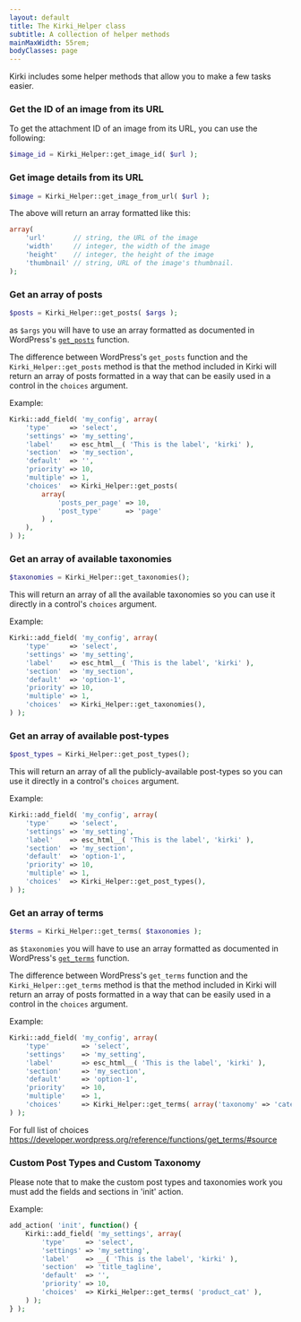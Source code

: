 ```yaml
---
layout: default
title: The Kirki_Helper class
subtitle: A collection of helper methods
mainMaxWidth: 55rem;
bodyClasses: page
---
```


Kirki includes some helper methods that allow you to make a few tasks easier.

### Get the ID of an image from its URL

To get the attachment ID of an image from its URL, you can use the following:

```php
$image_id = Kirki_Helper::get_image_id( $url );
```

### Get image details from its URL

```php
$image = Kirki_Helper::get_image_from_url( $url );
```

The above will return an array formatted like this:

```php
array(
	'url'       // string, the URL of the image
	'width'     // integer, the width of the image
	'height'    // integer, the height of the image
	'thumbnail' // string, URL of the image's thumbnail.
);
```

### Get an array of posts

```php
$posts = Kirki_Helper::get_posts( $args );
```

as `$args` you will have to use an array formatted as documented in WordPress's [`get_posts`](https://codex.wordpress.org/Template_Tags/get_posts) function.

The difference between WordPress's `get_posts` function and the `Kirki_Helper::get_posts` method is that the method included in Kirki will return an array of posts formatted in a way that can be easily used in a control in the `choices` argument.

Example:

```php
Kirki::add_field( 'my_config', array(
	'type'     => 'select',
	'settings' => 'my_setting',
	'label'    => esc_html__( 'This is the label', 'kirki' ),
	'section'  => 'my_section',
	'default'  => '',
	'priority' => 10,
	'multiple' => 1,
	'choices'  => Kirki_Helper::get_posts(
		array(
			'posts_per_page' => 10,
			'post_type'      => 'page'
		) ,
	),
) );
```

### Get an array of available taxonomies

```php
$taxonomies = Kirki_Helper::get_taxonomies();
```

This will return an array of all the available taxonomies so you can use it directly in a control's `choices` argument.

Example:

```php
Kirki::add_field( 'my_config', array(
	'type'     => 'select',
	'settings' => 'my_setting',
	'label'    => esc_html__( 'This is the label', 'kirki' ),
	'section'  => 'my_section',
	'default'  => 'option-1',
	'priority' => 10,
	'multiple' => 1,
	'choices'  => Kirki_Helper::get_taxonomies(),
) );
```

### Get an array of available post-types

```php
$post_types = Kirki_Helper::get_post_types();
```

This will return an array of all the publicly-available post-types so you can use it directly in a control's `choices` argument.

Example:

```php
Kirki::add_field( 'my_config', array(
	'type'     => 'select',
	'settings' => 'my_setting',
	'label'    => esc_html__( 'This is the label', 'kirki' ),
	'section'  => 'my_section',
	'default'  => 'option-1',
	'priority' => 10,
	'multiple' => 1,
	'choices'  => Kirki_Helper::get_post_types(),
) );
```

### Get an array of terms

```php
$terms = Kirki_Helper::get_terms( $taxonomies );
```

as `$taxonomies` you will have to use an array formatted as documented in WordPress's [`get_terms`](https://developer.wordpress.org/reference/functions/get_terms/) function.

The difference between WordPress's `get_terms` function and the `Kirki_Helper::get_terms` method is that the method included in Kirki will return an array of posts formatted in a way that can be easily used in a control in the `choices` argument.

Example:

```php
Kirki::add_field( 'my_config', array(
	'type'        => 'select',
	'settings'    => 'my_setting',
	'label'       => esc_html__( 'This is the label', 'kirki' ),
	'section'     => 'my_section',
	'default'     => 'option-1',
	'priority'    => 10,
	'multiple'    => 1,
	'choices'     => Kirki_Helper::get_terms( array('taxonomy' => 'category') )),
) );
```
For full list of choices https://developer.wordpress.org/reference/functions/get_terms/#source

### Custom Post Types and Custom Taxonomy

Please note that to make the custom post types and taxonomies work you must add the fields and sections in 'init' action.

Example:

```php
add_action( 'init', function() {
	Kirki::add_field( 'my_settings', array(
		'type'     => 'select',
		'settings' => 'my_setting',
		'label'    => __( 'This is the label', 'kirki' ),
		'section'  => 'title_tagline',
		'default'  => '',
		'priority' => 10,
		'choices'  => Kirki_Helper::get_terms( 'product_cat' ),
    ) );
} );
```
